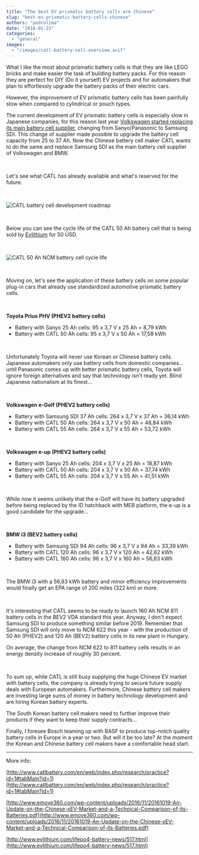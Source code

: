 ```yaml
---
title: "The best EV prismatic battery cells are Chinese"
slug: "best-ev-prismatic-battery-cells-chinese"
authors: "pedrolima"
date: "2018-01-23"
categories: 
  - "general"
images: 
  - "/images/catl-battery-cell-overview.avif"
---
```


What I like the most about prismatic battery cells is that they are like LEGO bricks and make easier the task of building battery packs. For this reason they are perfect for DIY (Do it yourself) EV projects and for automakers that plan to effortlessly upgrade the battery packs of their electric cars.

However, the improvement of EV prismatic battery cells has been painfully slow when compared to cylindrical or pouch types.

The current development of EV prismatic battery cells is especially slow in Japanese companies, for this reason last year [Volkswagen started replacing its main battery cell supplier](/2017/01/09/volkswagen-replaces-battery-cell-supplier/), changing from Sanyo/Panasonic to Samsung SDI. This change of supplier made possible to upgrade the battery cell capacity from 25 to 37 Ah. Now the Chinese battery cell maker CATL wants to do the same and replace Samsung SDI as the main battery cell supplier of Volkswagen and BMW.

 

Let's see what CATL has already available and what's reserved for the future.

 

![CATL battery cell development roadmap](images/catl-battery-cell-development-roadmap.avif)

 

Below you can see the cycle life of the CATL 50 Ah battery cell that is being sold by [Evlithium](http://www.evlithium.com/lifepo4-battery-news/517.html) for 50 USD.

 

![CATL 50 Ah NCM battery cell cycle life](images/catl-50-ah-ncm-battery-cell-cycle-life.avif)

 

Moving on, let's see the application of these battery cells on some popular plug-in cars that already use standardized automotive prismatic battery cells.

 

**Toyota Prius PHV (PHEV2 battery cells)**

- Battery with Sanyo 25 Ah cells: 95 x 3,7 V x 25 Ah = 8,79 kWh
- Battery with CATL 50 Ah cells: 95 x 3,7 V x 50 Ah = 17,58 kWh

 

Unfortunately Toyota will never use Korean or Chinese battery cells. Japanese automakers only use battery cells from domestic companies... until Panasonic comes up with better prismatic battery cells, Toyota will ignore foreign alternatives and say that technology isn't ready yet. Blind Japanese nationalism at its finest...

 

**Volkswagen e-Golf (PHEV2 battery cells)**

- Battery with Samsung SDI 37 Ah cells: 264 x 3,7 V x 37 Ah = 36,14 kWh
- Battery with CATL 50 Ah cells: 264 x 3,7 V x 50 Ah = 48,84 kWh
- Battery with CATL 55 Ah cells: 264 x 3,7 V x 55 Ah = 53,72 kWh

 

**Volkswagen e-up (PHEV2 battery cells)**

- Battery with Sanyo 25 Ah cells: 204 x 3,7 V x 25 Ah = 18,87 kWh
- Battery with CATL 50 Ah cells: 204 x 3,7 V x 50 Ah = 37,74 kWh
- Battery with CATL 55 Ah cells: 204 x 3,7 V x 55 Ah = 41,51 kWh

 

While now it seems unlikely that the e-Golf will have its battery upgraded before being replaced by the ID hatchback with MEB platform, the e-up is a good candidate for the upgrade...

 

**BMW i3 (BEV2 battery cells)**

- Battery with Samsung SDI 94 Ah cells: 96 x 3,7 V x 94 Ah = 33,39 kWh
- Battery with CATL 120 Ah cells: 96 x 3,7 V x 120 Ah = 42,62 kWh
- Battery with CATL 160 Ah cells: 96 x 3,7 V x 160 Ah = 56,83 kWh

 

The BMW i3 with a 56,83 kWh battery and minor efficiency improvements would finally get an EPA range of 200 miles (322 km) or more.

 

It's interesting that CATL seems to be ready to launch 160 Ah NCM 811 battery cells in the BEV2 VDA standard this year. Anyway, I don't expect Samsung SDI to produce something similar before 2019. Remember that Samsung SDI will only move to NCM 622 this year - with the production of 50 Ah (PHEV2) and 120 Ah (BEV2) battery cells in its new plant in Hungary.

On average, the change from NCM 622 to 811 battery cells results in an energy density increase of roughly 30 percent.

 

To sum up, while CATL is still busy supplying the huge Chinese EV market with battery cells, the company is already trying to secure future supply deals with European automakers. Furthermore, Chinese battery cell makers are investing large sums of money in battery technology development and are hiring Korean battery experts.

The South Korean battery cell makers need to further improve their products if they want to keep their supply contracts...

Finally, I foresee Bosch teaming up with BASF to produce top-notch quality battery cells in Europe in a year or two. But will it be too late? At the moment the Korean and Chinese battery cell makers have a comfortable head start.

---

More info:

[http://www.catlbattery.com/en/web/index.php/research/practice?id=1#tabMain?id=1](http://www.catlbattery.com/en/web/index.php/research/practice?id=1#tabMain?id=1)

[http://www.emove360.com/wp-content/uploads/2016/11/20161019-An-Update-on-the-Chinese-xEV-Market-and-a-Technical-Comparison-of-its-Batteries.pdf](http://www.emove360.com/wp-content/uploads/2016/11/20161019-An-Update-on-the-Chinese-xEV-Market-and-a-Technical-Comparison-of-its-Batteries.pdf)

[http://www.evlithium.com/lifepo4-battery-news/517.html](http://www.evlithium.com/lifepo4-battery-news/517.html)
